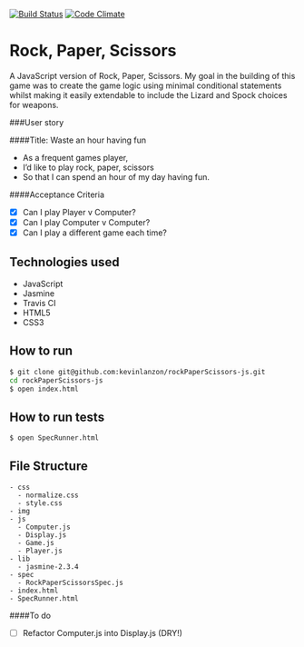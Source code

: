[![Build Status](https://travis-ci.org/kevinlanzon/rockPaperScissors-js.svg?branch=master)](travis-ci.org/kevinlanzon/rockPaperScissors-js)
[![Code Climate](https://codeclimate.com/github/kevinlanzon/rockPaperScissors-js/badges/gpa.svg)](https://codeclimate.com/github/kevinlanzon/rockPaperScissors-js)

Rock, Paper, Scissors
========

A JavaScript version of Rock, Paper, Scissors. My goal in the building of this game was to create the game logic using minimal conditional statements whilst making it easily extendable to include the Lizard and Spock choices for weapons.

###User story

####Title: Waste an hour having fun
- As a frequent games player,
- I’d like to play rock, paper, scissors
- So that I can spend an hour of my day having fun.

####Acceptance Criteria
- [x] Can I play Player v Computer?
- [x] Can I play Computer v Computer?
- [x] Can I play a different game each time?

Technologies used
----
- JavaScript
- Jasmine
- Travis CI
- HTML5
- CSS3

How to run
----
```sh
$ git clone git@github.com:kevinlanzon/rockPaperScissors-js.git
cd rockPaperScissors-js
$ open index.html
```

How to run tests
----
```sh
$ open SpecRunner.html
```
File Structure
----------------
```
- css
  - normalize.css
  - style.css
- img
- js
  - Computer.js
  - Display.js
  - Game.js
  - Player.js
- lib
  - jasmine-2.3.4
- spec
  - RockPaperScissorsSpec.js
- index.html
- SpecRunner.html

```
####To do
- [ ] Refactor Computer.js into Display.js (DRY!)
